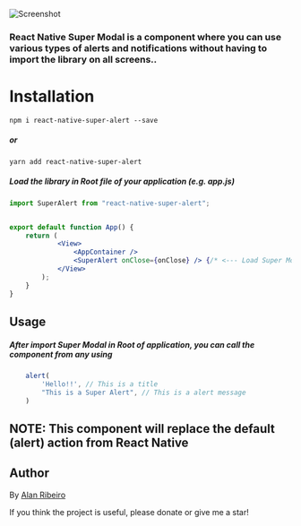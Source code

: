 ![Screenshot](https://i.imgur.com/LGauwG0.png)

### React Native Super Modal is a component where you can use various types of alerts and notifications without having to import the library on all screens..

# Installation
```
npm i react-native-super-alert --save
```
##### or
```
yarn add react-native-super-alert
```
##### Load the library in Root file of your application (e.g. app.js)

```jsx
import SuperAlert from "react-native-super-alert";


export default function App() {
    return (
            <View>
                <AppContainer /> 
                <SuperAlert onClose={onClose} /> {/* <--- Load Super Modal is here */}
            </View>
        );
    }
}
```
## Usage

##### After import Super Modal in Root of application, you can call the component from any using
```jsx
    alert(
        'Hello!!', // This is a title
        "This is a Super Alert", // This is a alert message
    )
```
## NOTE: This component will replace the default (alert) action from React Native


## Author
By [Alan Ribeiro](https://github.com/zapcriativo "Alan Ribeiro")

If you think the project is useful, please donate or give me a star!
